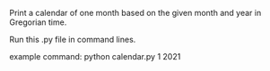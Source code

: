 Print a calendar of one month based on the given month and year in Gregorian time.

Run this .py file in command lines.

example command: python calendar.py 1 2021
